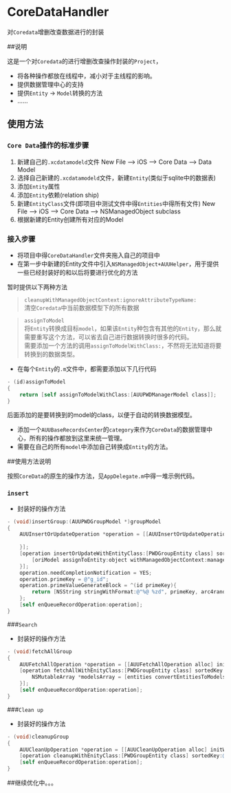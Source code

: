 # CoreDataHandler
对`Coredata`增删改查数据进行的封装

##说明

这是一个对`Coredata`的进行增删改查操作封装的`Project`，

* 将各种操作都放在线程中，减小对于主线程的影响。
* 提供数据管理中心的支持
* 提供`Entity` -> `Model`转换的方法
* ……

## 使用方法

### `Core Data`操作的标准步骤
1. 新建自己的`.xcdatamodeld`文件
	New File --> iOS --> Core Data --> Data Model
2. 选择自己新建的`.xcdatamodeld`文件，新建`Entity`(类似于sqlite中的数据表)
3. 添加`Entity`属性
4. 添加`Entity`依赖(relation ship)
5. 新建`EntityClass`文件(即项目中测试文件中得`Entities`中得所有文件)
	New File --> iOS --> Core Data --> NSManagedObject subclass
6. 根据新建的Entity创建所有对应的Model
	
### 接入步骤
- 将项目中得`CoreDataHandler`文件夹拖入自己的项目中
- 在第一步中新建的Entity文件中引入`NSManagedObject+AUUHelper`，用于提供一些已经封装好的和以后将要进行优化的方法

暂时提供以下两种方法

> `cleanupWithManagedObjectContext:ignoreAttributeTypeName:`<br>
> 清空`Coredata`中当前数据模型下的所有数据


> `assignToModel`<br>
> 将`Entity`转换成目标`model`，如果该`Entity`种包含有其他的`Entity`，那么就需要重写这个方法，可以省去自己进行数据转换时很多的代码。<br>
> 需要添加一个方法的调用`assignToModelWithClass:`，不然将无法知道将要转换到的数据类型。

- 在每个`Entity`的`.m`文件中，都需要添加以下几行代码
```Objective-C
- (id)assignToModel
{
    return [self assignToModelWithClass:[AUUPWDManagerModel class]];
}
```

后面添加的是要转换到的model的class，以便于自动的转换数据模型。

- 添加一个`AUUBaseRecordsCenter`的`category`来作为`CoreData`的数据管理中心，所有的操作都放到这里来统一管理。
- 需要在自己的所有`model`中添加自己转换成`Entity`的方法。
	
##使用方法说明

按照`CoreData`的原生的操作方法，见`AppDelegate.m`中得一堆示例代码。

### `insert`

* 封装好的操作方法

```Objective-C
- (void)insertGroup:(AUUPWDGroupModel *)groupModel
{
    AUUInsertOrUpdateOperation *operation = [[AUUInsertOrUpdateOperation alloc] initWithSharedPSC:self.persistentStoreCoordinator model:groupModel completion:^(BOOL successed) {
        
    }];
    [operation insertOrUpdateWithEntityClass:[PWDGroupEntity class] sortedKey:@"g_id" modelConvertBlock:^(id oriModel, id object, NSManagedObjectContext *managedObjectContext) {
        [oriModel assignToEntity:object withManagedObjectContext:managedObjectContext];
    }];
    operation.needCompletionNotification = YES;
    operation.primeKey = @"g_id";
    operation.primeValueGenerateBlock = ^(id primeKey){
        return [NSString stringWithFormat:@"%@ %zd", primeKey, arc4random_uniform(10000000)];
    };
    [self enQueueRecordOperation:operation];
}
```

###`Search`

* 封装好的操作方法

```Objective-C
- (void)fetchAllGroup
{
    AUUFetchAllOperation *operation = [[AUUFetchAllOperation alloc] initWithSharedPSC:self.persistentStoreCoordinator];
    [operation fetchAllWithEnityClass:[PWDGroupEntity class] sortedKey:@"g_id" entitiesConvert:^(NSArray *entities) {
        NSMutableArray *modelsArray = [entities convertEntitiesToModels];
    }];
    [self enQueueRecordOperation:operation];
}
```

###`Clean up`

* 封装好的操作方法

```Objective-C
- (void)cleanupGroup
{
    AUUCleanUpOperation *operation = [[AUUCleanUpOperation alloc] initWithSharedPSC:self.persistentStoreCoordinator];
    [operation cleanupWithEnityClass:[PWDGroupEntity class] sortedKey:@"g_id" completion:^{ }];
    [self enQueueRecordOperation:operation];
}
```

##继续优化中。。。
